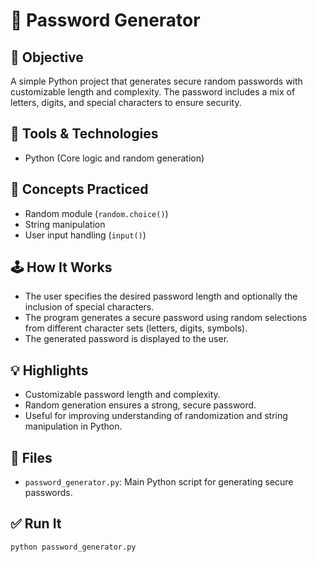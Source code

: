 # 🔐 Password Generator

## 🎯 Objective
A simple Python project that generates secure random passwords with customizable length and complexity. The password includes a mix of letters, digits, and special characters to ensure security.

## 🧰 Tools & Technologies
- Python (Core logic and random generation)

## 🧠 Concepts Practiced
- Random module (`random.choice()`)
- String manipulation
- User input handling (`input()`)

## 🕹️ How It Works
- The user specifies the desired password length and optionally the inclusion of special characters.
- The program generates a secure password using random selections from different character sets (letters, digits, symbols).
- The generated password is displayed to the user.

## 💡 Highlights
- Customizable password length and complexity.
- Random generation ensures a strong, secure password.
- Useful for improving understanding of randomization and string manipulation in Python.

## 📁 Files
- `password_generator.py`: Main Python script for generating secure passwords.

## ✅ Run It
```bash
python password_generator.py
